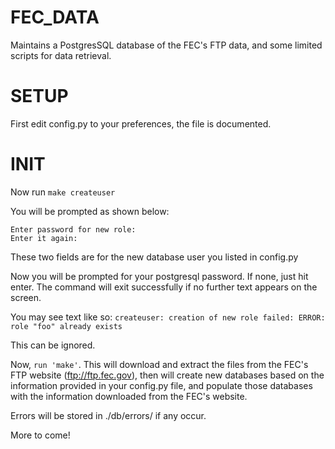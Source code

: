 FEC_DATA
========

Maintains a PostgresSQL database of the FEC's FTP data, and some limited scripts for data retrieval.

SETUP
=====

First edit config.py to your preferences, the file is documented.


INIT
====

Now run ```make createuser```

You will be prompted as shown below:

```
Enter password for new role: 
Enter it again: 
```

These two fields are for the new database user you listed in config.py

Now you will be prompted for your postgresql password. If none, just hit enter.
The command will exit successfully if no further text appears on the screen. 

You may see text like so:
```createuser: creation of new role failed: ERROR:  role "foo" already exists```

This can be ignored.

Now, ```run 'make'```. This will download and extract the files from the FEC's
FTP website (ftp://ftp.fec.gov), then will create new databases based on the 
information provided in your config.py file, and populate those databases with the 
information downloaded from the FEC's website. 

Errors will be stored in ./db/errors/ if any occur. 


More to come!

